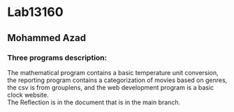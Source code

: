 # Lab13160
## Mohammed Azad 
### Three programs description: 
The mathematical program contains a basic temperature unit conversion, 
the reporting program contains a categorization of movies based on genres, the csv is from grouplens, 
and the web development program is a basic clock website.  
The Reflection is in the document that is in the main branch. 
